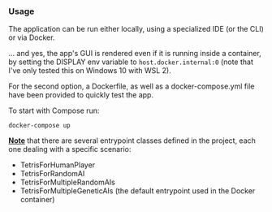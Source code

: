 ### Usage

The application can be run either locally, using a specialized IDE (or the CLI) or via Docker.

... and yes, the app's GUI is rendered even if it is running inside a container, by setting the DISPLAY env variable to `host.docker.internal:0` (note that I've only tested this on Windows 10 with WSL 2).

For the second option, a Dockerfile, as well as a docker-compose.yml file have been provided to quickly test the app.

To start with Compose run:

```
docker-compose up
```

<u><b>Note</b></u> that there are several entrypoint classes defined in the project, each one dealing with a specific scenario:
* TetrisForHumanPlayer
* TetrisForRandomAI
* TetrisForMultipleRandomAIs
* TetrisForMultipleGeneticAIs (the default entrypoint used in the Docker container)
